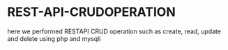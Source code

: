 # REST-API-CRUDOPERATION



here we performed RESTAPI CRUD operation such as create, read, update and delete using php and mysqli
